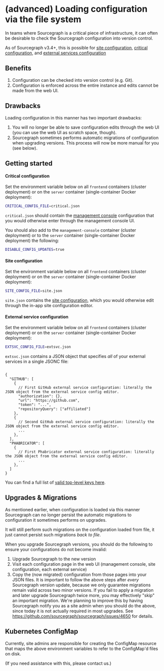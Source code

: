 # (advanced) Loading configuration via the file system

In teams where Sourcegraph is a critical piece of infrastructure, it can often be desirable to check the Sourcegraph configuration into version control.

As of Sourcegraph v3.4+, this is possible for [site configuration](site_config.md), [critical configuration](critical_config.md), and [external services configuration](../external_service/index.md)

## Benefits

1. Configuration can be checked into version control (e.g. Git).
2. Configuration is enforced across the entire instance and edits cannot be made from the web UI.

## Drawbacks

Loading configuration in this manner has two important drawbacks:

1. You will no longer be able to save configuration edits through the web UI (you can use the web UI as scratch space, though).
2. Sourcegraph sometimes performs automatic migrations of configuration when upgrading versions. This process will now be more manual for you (see below).

## Getting started

#### Critical configuration

Set the environment variable below on all `frontend` containers (cluster deployment) or on the `server` container (single-container Docker deployment):

```sh
CRITICAL_CONFIG_FILE=critical.json
```

`critical.json` should contain the [management console](../management_console.md) configuration that you would otherwise enter through the management console UI.

You should also add to the `management-console` container (cluster deployment) or to the `server` container (single-container Docker deployment) the following:

```sh
DISABLE_CONFIG_UPDATES=true
```

#### Site configuration

Set the environment variable below on all `frontend` containers (cluster deployment) or on the `server` container (single-container Docker deployment):

```sh
SITE_CONFIG_FILE=site.json
```

`site.json` contains the [site configuration](site_config.md), which you would otherwise edit through the in-app site configuration editor.

#### External service configuration

Set the environment variable below on all `frontend` containers (cluster deployment) or on the `server` container (single-container Docker deployment):

```sh
EXTSVC_CONFIG_FILE=extsvc.json
```

`extsvc.json` contains a JSON object that specifies _all_ of your external services in a single JSONC file:

```jsonc

{
  "GITHUB": [
    {
      // First GitHub external service configuration: literally the JSON object from the external service config editor.
      "authorization": {},
      "url": "https://github.com",
      "token": "...",
      "repositoryQuery": ["affiliated"]
    },
    {
      // Second GitHub external service configuration: literally the JSON object from the external service config editor.
      ...
    },
  ],
  "PHABRICATOR": [
    {
      // First Phabricator external service configuration: literally the JSON object from the external service config editor.
      ...
    },
  ]
}
```

You can find a full list of [valid top-level keys here](https://sourcegraph.com/github.com/sourcegraph/sourcegraph@b7ebb9024e3a95109fdedfb8057795b9a7c638bc/-/blob/cmd/frontend/graphqlbackend/schema.graphql#L1104-1110).

## Upgrades & Migrations

As mentioned earlier, when configuration is loaded via this manner Sourcegraph can no longer persist the automatic migrations to configuration it sometimes performs on upgrades.

It will still perform such migrations on the configuration loaded from file, it just cannot persist such migrations _back to file_.

When you upgrade Sourcegraph versions, you should do the following to ensure your configurations do not become invalid:

1. Upgrade Sourcegraph to the new version
2. Visit each configuration page in the web UI (management console, site configuration, each external service)
3. Copy the (now migrated) configuration from those pages into your JSON files.
It is important to follow the above steps after *every* Sourcegraph version update, because we only guarantee migrations remain valid across two minor versions. If you fail to apply a migration and later upgrade Sourcegraph twice more, you may effectively "skip" an important migration.
We're planning to improve this by having Sourcegraph notify you as a site admin when you should do the above, since today it is not actually required in most upgrades. See https://github.com/sourcegraph/sourcegraph/issues/4650 for details.

## Kubernetes ConfigMap

Currently, site admins are responsible for creating the ConfigMap resource that maps the above environment variables to refer to the ConfigMap'd files on disk.

(If you need assistance with this, please contact us.)
